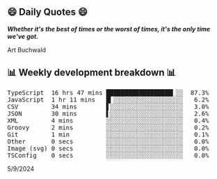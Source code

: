 ## 😄 Daily Quotes 😄

_**Whether it's the best of times or the worst of times, it's the only time we've got.**_

Art Buchwald



## 📊 Weekly development breakdown 📊

<pre>TypeScript  16 hrs 47 mins ██████████████████▎░░  87.3%
JavaScript  1 hr 11 mins   █▎░░░░░░░░░░░░░░░░░░░   6.2%
CSV         34 mins        ▋░░░░░░░░░░░░░░░░░░░░   3.0%
JSON        30 mins        ▌░░░░░░░░░░░░░░░░░░░░   2.6%
XML         4 mins         ░░░░░░░░░░░░░░░░░░░░░   0.4%
Groovy      2 mins         ░░░░░░░░░░░░░░░░░░░░░   0.2%
Git         1 min          ░░░░░░░░░░░░░░░░░░░░░   0.1%
Other       0 secs         ░░░░░░░░░░░░░░░░░░░░░   0.0%
Image (svg) 0 secs         ░░░░░░░░░░░░░░░░░░░░░   0.0%
TSConfig    0 secs         ░░░░░░░░░░░░░░░░░░░░░   0.0%</pre>

5/9/2024